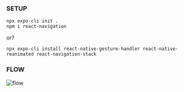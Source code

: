 ### SETUP
```
npx expo-cli init .
npm i react-navigation
```
or?
```
npx expo-cli install react-native-gesture-handler react-native-reanimated react-navigation-stack
```

### FLOW

![flow](https://i.imgur.com/snQW95Z.png)